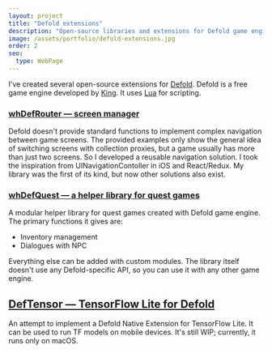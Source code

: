 ```yaml
---
layout: project
title: "Defold extensions"
description: "Open-source libraries and extensions for Defold game engine"
image: /assets/portfolio/defold-extensions.jpg
order: 2
seo:
  type: WebPage
---
```


I've created several open-source extensions for [Defold](https://defold.com). Defold is a free game engine developed by [King](https://king.com). It uses [Lua](https://www.lua.org) for scripting.

### [whDefRouter — screen manager](https://www.megus.org/defold-router/)

Defold doesn't provide standard functions to implement complex navigation between game screens. The provided examples only show the general idea of switching screens with collection proxies, but a game usually has more than just two screens. So I developed a reusable navigation solution. I took the inspiration from UINavigationContoller in iOS and React/Redux. My library was the first of its kind, but now other solutions also exist.

### [whDefQuest — a helper library for quest games](https://github.com/Megus/whdefquest)

A modular helper library for quest games created with Defold game engine. The primary functions it gives are:

- Inventory management
- Dialogues with NPC

Everything else can be added with custom modules. The library itself doesn't use any Defold-specific API, so you can use it with any other game engine.

## [DefTensor — TensorFlow Lite for Defold](https://github.com/Megus/deftensor)

An attempt to implement a Defold Native Extension for TensorFlow Lite. It can be used to run TF models on mobile devices. It's still WIP; currently, it runs only on macOS.